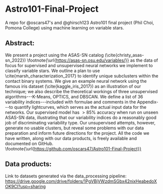 # Astro101-Final-Project
A repo for @oscars47's and @ghirsch123 Astro101 final project (Phil Choi, Pomona College) using machine learning on variable stars.

## Abstract:
We present a project using the ASAS-SN catalog (\cite{christy_asas-sn_2022}) \footnote{\url{https://asas-sn.osu.edu/variables/}} as the data of focus for supervised and unsupervised neural networks we implement to classify variable stars. We outline a plan to use \cite{marsh_characterization_2017} to identify unique subclusters within the contact binary systems. We give an example neural network using the famous iris dataset (\cite{kaggle_iris_2017}) as an illustration of our technique; we also describe the theoretical workings of three unsupervised algorithms---K-Means, OPTICS, and DBSCAN. We define a list of 36 variability indices---included with formulae and comments in the Appendix---to quantify lightcurves, which serves as the actual input data for the networks. Our supervised model has $> 85\%$ accuracy when run on unseen ASAS-SN data, illustrating that our variability indices do a reasonably good job of discriminating variability type. Our unsupervised attempts, however, generate no usable clusters, but reveal some problems with our data preparation and inform future directions for the project. All the code we have written, along with our data products, is freely available and documented on GitHub. \footnote{\url{https://github.com/oscars47/Astro101-Final-Project}}

## Data products:
Link to datasets generated via the data_processing pipeline: https://drive.google.com/drive/folders/1PgVBjVWzdmSGbx42nixHeabedoXOK9Cl?usp=sharing

